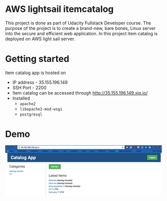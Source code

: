 # AWS lightsail itemcatalog

This project is done as part of Udacity Fullstack Developer course. The purpose of the project is to create a brand-new, bare bones, Linux server into the secure and efficient web application. In this project item catalog is deployed on AWS light sail server.

# Getting started
Item catalog app is hosted on 
- IP address - 35.155.196.149
- SSH Port - 2200
- Item catalog can be accessed through http://35.155.196.149.xip.io/
- Installed 
    * `apache2`
    * `libapache2-mod-wsgi`
    * `postgresql`

# Demo
![Demo](demo.png?raw=true "Demo")    
